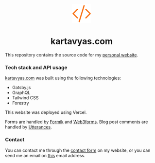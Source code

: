<p align="center">
  <a href="https://www.kartavyas.com">
    <img alt="logo" src="./src/images/logo.png" width="64" />
  </a>
</p>
<h1 align="center">
  kartavyas.com
</h1>

This repository contains the source code for my [personal website](https://www.kartavyas.com/).

### Tech stack and API usage

[kartavyas.com](https://www.kartavyas.com/) was built using the following technologies:

- Gatsby.js
- GraphQL
- Tailwind CSS
- Forestry

This website was deployed using Vercel.

Forms are handled by [Formik](https://formik.org/) and [Web3forms](https://web3forms.com/). Blog post comments are handled by [Utterances](https://utteranc.es/).

### Contact

You can contact me through the [contact form](https://kartavyas.com/contact) on my website, or you can send me an email on [this](mailto:kartavya@berkeley.edu) email address.
